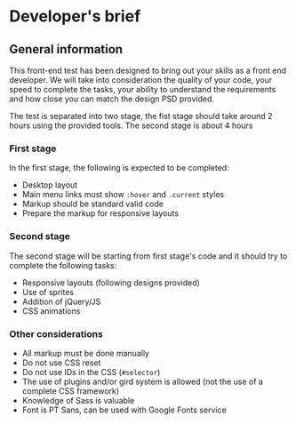 # Developer's brief
## General information
This front-end test has been designed to bring out your skills as a front end developer. We will take into consideration the quality of your code, your speed to complete the tasks, your ability to understand the requirements and how close you can match the design PSD provided.

The test is separated into two stage, the fist stage should take around 2 hours using the provided tools. The second stage is about 4 hours

### First stage
In the first stage, the following is expected to be completed:
- Desktop layout
- Main menu links must show `:hover` and `.current` styles
- Markup should be standard valid code
- Prepare the markup for responsive layouts

### Second stage
The second stage will be starting from first stage's code and it should try to complete the following tasks:
- Responsive layouts (following designs provided)
- Use of sprites
- Addition of jQuery/JS
- CSS animations

### Other considerations
- All markup must be done manually
- Do not use CSS reset
- Do not use IDs in the CSS (`#selector`)
- The use of plugins and/or gird system is allowed (not the use of a complete CSS framework)
- Knowledge of Sass is valuable
- Font is PT Sans, can be used with Google Fonts service